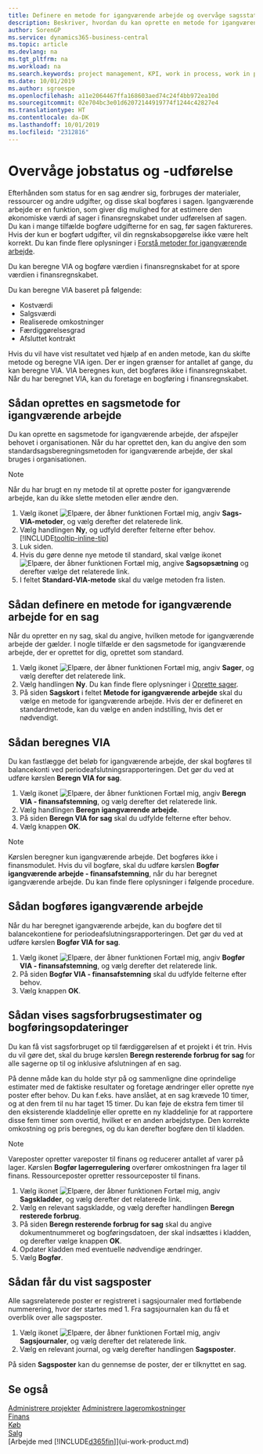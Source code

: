 ```yaml
---
title: Definere en metode for igangværende arbejde og overvåge sagsstatus | Microsoft Docs
description: Beskriver, hvordan du kan oprette en metode for igangværende arbejde og beregne igangværende arbejde for at estimere den økonomiske værdi af sager, der er igangværende.
author: SorenGP
ms.service: dynamics365-business-central
ms.topic: article
ms.devlang: na
ms.tgt_pltfrm: na
ms.workload: na
ms.search.keywords: project management, KPI, work in process, work in progress
ms.date: 10/01/2019
ms.author: sgroespe
ms.openlocfilehash: a11e2064467ffa168603aed74c24f4bb972ea10d
ms.sourcegitcommit: 02e704bc3e01d62072144919774f1244c42827e4
ms.translationtype: HT
ms.contentlocale: da-DK
ms.lasthandoff: 10/01/2019
ms.locfileid: "2312816"
---
```

# <a name="monitor-job-progress-and-performance"></a>Overvåge jobstatus og -udførelse
Efterhånden som status for en sag ændrer sig, forbruges der materialer, ressourcer og andre udgifter, og disse skal bogføres i sagen. Igangværende arbejde er en funktion, som giver dig mulighed for at estimere den økonomiske værdi af sager i finansregnskabet under udførelsen af sagen. Du kan i mange tilfælde bogføre udgifterne for en sag, før sagen faktureres. Hvis der kun er bogført udgifter, vil din regnskabsopgørelse ikke være helt korrekt. Du kan finde flere oplysninger i [Forstå metoder for igangværende arbejde](projects-understanding-wip.md).

Du kan beregne VIA og bogføre værdien i finansregnskabet for at spore værdien i finansregnskabet.

Du kan beregne VIA baseret på følgende:

* Kostværdi
* Salgsværdi
* Realiserede omkostninger
* Færdiggørelsesgrad
* Afsluttet kontrakt

Hvis du vil have vist resultatet ved hjælp af en anden metode, kan du skifte metode og beregne VIA igen. Der er ingen grænser for antallet af gange, du kan beregne VIA. VIA beregnes kun, det bogføres ikke i finansregnskabet. Når du har beregnet VIA, kan du foretage en bogføring i finansregnskabet.

## <a name="to-create-a-job-wip-method"></a>Sådan oprettes en sagsmetode for igangværende arbejde
Du kan oprette en sagsmetode for igangværende arbejde, der afspejler behovet i organisationen. Når du har oprettet den, kan du angive den som standardsagsberegningsmetoden for igangværende arbejde, der skal bruges i organisationen.  

> [!NOTE]
> Når du har brugt en ny metode til at oprette poster for igangværende arbejde, kan du ikke slette metoden eller ændre den.  

1. Vælg ikonet ![Elpære, der åbner funktionen Fortæl mig](media/ui-search/search_small.png "Fortæl mig, hvad du vil foretage dig"), angiv **Sags-VIA-metoder**, og vælg derefter det relaterede link.  
2. Vælg handlingen **Ny**, og udfyld derefter felterne efter behov. [!INCLUDE[tooltip-inline-tip](includes/tooltip-inline-tip_md.md)]  
3. Luk siden.   
4. Hvis du gøre denne nye metode til standard, skal vælge ikonet ![Elpære, der åbner funktionen Fortæl mig](media/ui-search/search_small.png "Fortæl mig, hvad du vil foretage dig"), angive **Sagsopsætning** og derefter vælge det relaterede link.  
5. I feltet **Standard-VIA-metode** skal du vælge metoden fra listen.

## <a name="to-define-a-wip-method-for-a-job"></a>Sådan definere en metode for igangværende arbejde for en sag
Når du opretter en ny sag, skal du angive, hvilken metode for igangværende arbejde der gælder. I nogle tilfælde er den sagsmetode for igangværende arbejde, der er oprettet for dig, oprettet som standard.

1. Vælg ikonet ![Elpære, der åbner funktionen Fortæl mig](media/ui-search/search_small.png "Fortæl mig, hvad du vil foretage dig"), angiv **Sager**, og vælg derefter det relaterede link.
2. Vælg handlingen **Ny**. Du kan finde flere oplysninger i [Oprette sager](projects-how-create-jobs.md).  
3. På siden **Sagskort** i feltet **Metode for igangværende arbejde** skal du vælge en metode for igangværende arbejde. Hvis der er defineret en standardmetode, kan du vælge en anden indstilling, hvis det er nødvendigt.  

## <a name="to-calculate-wip"></a>Sådan beregnes VIA
Du kan fastlægge det beløb for igangværende arbejde, der skal bogføres til balancekonti ved periodeafslutningsrapporteringen. Det gør du ved at udføre kørslen **Beregn VIA for sag**.  

1. Vælg ikonet ![Elpære, der åbner funktionen Fortæl mig](media/ui-search/search_small.png "Fortæl mig, hvad du vil foretage dig"), angiv **Beregn VIA - finansafstemning**, og vælg derefter det relaterede link.  
2. Vælg handlingen **Beregn igangværende arbejde**.
3. På siden **Beregn VIA for sag** skal du udfylde felterne efter behov.
4. Vælg knappen **OK**.  

> [!NOTE]  
>   Kørslen beregner kun igangværende arbejde. Det bogføres ikke i finansmodulet. Hvis du vil bogføre, skal du udføre kørslen **Bogfør igangværende arbejde - finansafstemning**, når du har beregnet igangværende arbejde. Du kan finde flere oplysninger i følgende procedure.

## <a name="to-post-wip"></a>Sådan bogføres igangværende arbejde
Når du har beregnet igangværende arbejde, kan du bogføre det til balancekontiene for periodeafslutningsrapporteringen. Det gør du ved at udføre kørslen **Bogfør VIA for sag**.

1. Vælg ikonet ![Elpære, der åbner funktionen Fortæl mig](media/ui-search/search_small.png "Fortæl mig, hvad du vil foretage dig"), angiv **Bogfør VIA - finansafstemning**, og vælg derefter det relaterede link.  
2. På siden **Bogfør VIA - finansafstemning** skal du udfylde felterne efter behov.  
3. Vælg knappen **OK**.

## <a name="to-view-job-usage-estimates-and-post-updates"></a>Sådan vises sagsforbrugsestimater og bogføringsopdateringer
Du kan få vist sagsforbruget op til færdiggørelsen af et projekt i ét trin. Hvis du vil gøre det, skal du bruge kørslen **Beregn resterende forbrug for sag** for alle sagerne op til og inklusive afslutningen af en sag.  

På denne måde kan du holde styr på og sammenligne dine oprindelige estimater med de faktiske resultater og foretage ændringer eller oprette nye poster efter behov. Du kan f.eks. have anslået, at en sag krævede 10 timer, og at den frem til nu har taget 15 timer. Du kan føje de ekstra fem timer til den eksisterende kladdelinje eller oprette en ny kladdelinje for at rapportere disse fem timer som overtid, hvilket er en anden arbejdstype. Den korrekte omkostning og pris beregnes, og du kan derefter bogføre den til kladden.  

> [!NOTE]  
>   Vareposter opretter vareposter til finans og reducerer antallet af varer på lager. Kørslen **Bogfør lagerregulering** overfører omkostningen fra lager til finans. Ressourceposter opretter ressourceposter til finans.  

1. Vælg ikonet ![Elpære, der åbner funktionen Fortæl mig](media/ui-search/search_small.png "Fortæl mig, hvad du vil foretage dig"), angiv **Sagskladder**, og vælg derefter det relaterede link.  
2. Vælg en relevant sagskladde, og vælg derefter handlingen **Beregn resterede forbrug**.  
3. På siden **Beregn resterende forbrug for sag** skal du angive dokumentnummeret og bogføringsdatoen, der skal indsættes i kladden, og derefter vælge knappen **OK**.  
4. Opdater kladden med eventuelle nødvendige ændringer.  
5. Vælg **Bogfør**.

## <a name="to-view-job-ledger-entries"></a>Sådan får du vist sagsposter
Alle sagsrelaterede poster er registreret i sagsjournaler med fortløbende nummerering, hvor der startes med 1. Fra sagsjournalen kan du få et overblik over alle sagsposter.    

1. Vælg ikonet ![Elpære, der åbner funktionen Fortæl mig](media/ui-search/search_small.png "Fortæl mig, hvad du vil foretage dig"), angiv **Sagsjournaler**, og vælg derefter det relaterede link.
2. Vælg en relevant journal, og vælg derefter handlingen **Sagsposter**.

På siden **Sagsposter** kan du gennemse de poster, der er tilknyttet en sag.  

## <a name="see-also"></a>Se også
[Administrere projekter](projects-manage-projects.md)
[Administrere lageromkostninger](finance-manage-inventory-costs.md)   
[Finans](finance.md)  
[Køb](purchasing-manage-purchasing.md)         
[Salg](sales-manage-sales.md)      
[Arbejde med [!INCLUDE[d365fin](includes/d365fin_md.md)]](ui-work-product.md)  
